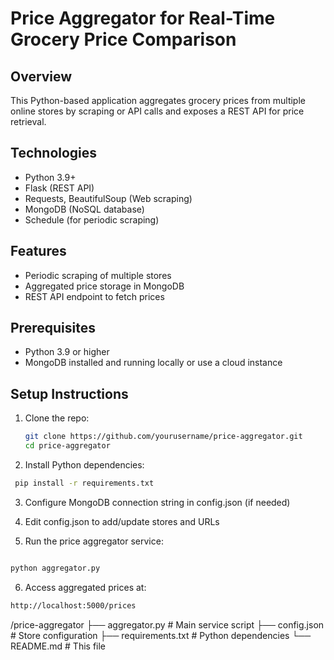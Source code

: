 # Price Aggregator for Real-Time Grocery Price Comparison

## Overview
This Python-based application aggregates grocery prices from multiple online stores by scraping or API calls and exposes a REST API for price retrieval.

## Technologies
- Python 3.9+
- Flask (REST API)
- Requests, BeautifulSoup (Web scraping)
- MongoDB (NoSQL database)
- Schedule (for periodic scraping)

## Features
- Periodic scraping of multiple stores
- Aggregated price storage in MongoDB
- REST API endpoint to fetch prices

## Prerequisites
- Python 3.9 or higher
- MongoDB installed and running locally or use a cloud instance

## Setup Instructions

1. Clone the repo:
   ```bash
   git clone https://github.com/yourusername/price-aggregator.git
   cd price-aggregator
2. Install Python dependencies:

```bash
 pip install -r requirements.txt
```
3. Configure MongoDB connection string in config.json (if needed)

4. Edit config.json to add/update stores and URLs
5. Run the price aggregator service:

```bash

python aggregator.py
```
6. Access aggregated prices at:

```bash
http://localhost:5000/prices
```

/price-aggregator
  ├── aggregator.py       # Main service script
  ├── config.json         # Store configuration
  ├── requirements.txt    # Python dependencies
  └── README.md           # This file
